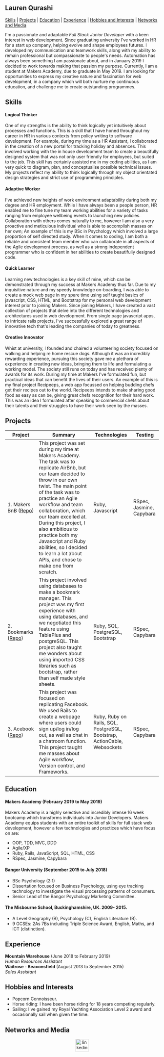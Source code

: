 ## Lauren Qurashi

[Skills](#skills) | [Projects](#projects) | [Education](#education) | [Experience](#experience) | [Hobbies and Interests](#hobbies-and-interests) | [Networks and Media](#networks-and-media)

I'm a passionate and adaptable *Full Stack Junior Developer* with a keen interest in web development. Since graduating university I've worked in HR for a start up company, helping evolve and shape employees futures. I developed my communication and teamwork skills, along with my ability to remain professional but compassionate to people's needs. Automation has always been something I am passionate about, and in January 2019 I decided to work towards making that passion my purpose. Currently, I am a student at Makers Academy, due to graduate in May 2019. I am looking for opportunities to express my creative nature and fascination for web development, in a company which will both nurture my continuous education, and challenge me to create outstanding programmes.

## Skills

#### Logical Thinker

One of my strengths is the ability to think logically yet intuitively about processes and functions. This is a skill that I have honed throughout my career in HR in various contexts from policy writing to software development. For example, during my time as a HR Assistant, I collaborated in the creation of a new portal for tracking holiday and absences. This involved working with the in house development team to create a beautifully designed system that was not only user friendly for employees, but suited to the job. This skill has certainly assisted me in my coding abilities, as I am very quick to diagram, plan, and conceptualise possible technical issues. My projects reflect my ability to think logically through my object orientated design strategies and strict use of programming principles.

#### Adaptive Worker

I've achieved new heights of work environment adaptability during both my degree and HR employment. While I have always been a people person, HR enabled me to fine tune my team working abilities for a variety of tasks ranging from employee wellbeing events to launching new policies. Collaboration with others comes naturally to me, however I am also a very proactive and meticulous individual who is able to accomplish masses on her own; An example of this is my BSc in Psychology which involved a large proportion of self directed study. When it comes to coding, I am both a reliable and consistent team member who can collaborate in all aspects of the Agile development process, as well as a strong independent programmer who is confident in her abilities to create beautifully designed code.  

#### Quick Learner

Learning new technologies is a key skill of mine, which can be demonstrated through my success at Makers Academy thus far. Due to my inquisitive nature and my speedy knowledge on-boarding, I was able to create a mock web page in my spare time using self taught basics of javascript, CSS, HTML, and Bootstrap for my personal web development interest prior to joining Makers. Since joining Makers, I have created a vast collection of projects that delve into the different technologies and architectures used in web development. From single page javascript apps, to intricate rails projects, I've successfully explored a great range of innovative tech that's leading the companies of today to greatness.

#### Creative Innovator

Whist at university, I founded and chaired a volunteering society focused on walking and helping re home rescue dogs. Although it was an incredibly rewarding experience, pursuing this society gave me a plethora of experience in creating new ideas, bringing them to life and formulating a working model. The society still runs on today and has received plenty of awards for its work. During my time at Makers I've formulated fun, but practical ideas that can benefit the lives of their users. An example of this is my final project Recipeeps, a web app focussed on helping budding chefs get their recipes out to the world. Recipeeps intends to make sharing good food as easy as can be, giving great chefs recognition for their hard work. This was an idea I formulated after speaking to commercial chefs about their talents and their struggles to have their work seen by the masses.


## Projects

| Project       | Summary       | Technologies  | Testing |
| ------------- |---------------| --------------|---------|
| 1. Makers BnB ([Repo](https://github.com/LaurenQurashi/MakersBnB)) |This project was set during my time at Makers Academy. The task was to replicate AirBnb, but our team decided to throw in our own twist. The main point of the task was to practice an Agile workflow and team collaboration, which our team excelled at. During this project, I also ambitious to practice both my Javascript and Ruby abilities, so I decided to learn a lot about APIs, and chose to make one from scratch. |Ruby, Javascript | RSpec, Jasmine, Capybara |
| 2. Bookmarks ([Repo](https://github.com/LaurenQurashi/Bookmarks)) | This project involved using databases to make a bookmark manager. This project was my first experience with using databases, and we negotiated this feature using TablePlus and postgreSQL. This project also taught me wonders about using imported CSS libraries such as bootstrap, rather than self made style sheets. | Ruby, SQL, PostgreSQL, Bootstrap |RSpec, Capybara |
| 3. Acebook ([Repo](https://github.com/LaurenQurashi/acebook-zuckerbros)) | This project was focused on replicating Facebook. We used Rails to create a webpage where users could sign up/log in/log out, as well as chat in a chatroom function. This project taught me masses about Agile workflow, Version control, and Frameworks. | Ruby, Ruby on Rails, SQL, PostgreSQL, Bootstrap, ActionCable, Websockets |RSpec, Capybara |

## Education

#### Makers Academy (February 2019 to May 2019)

Makers Academy is a highly selective and incredibly intense 16 week bootcamp which transforms individuals into Junior Developers. Makers Academy equips students with an entire toolkit of skills for full stack web development, however a few technologies and practices which have focus on are:

- OOP, TDD, MVC, DDD
- Agile/XP
- Ruby, Rails, JavaScript, SQL, HTML, CSS
- RSpec, Jasmine, Capybara


#### Bangor University (September 2015 to July 2018)
- BSc Psychology (2:1)
- Dissertation focused on Business Psychology, using eye tracking technology to investigate the visual processing patterns of   consumers.
- Senior Lead of the Bangor Psychology Marketing Committee.


#### The Misbourne School, Buckinghamshire, UK. 2009- 2015.
- A Level Geography (B), Psychology (C), English Literature (B).
- 9 GCSEs: 2As 7Bs including Triple Science Award, English, Maths, and ICT (distinction).


## Experience

**Mountain Warehouse** (June 2018 to February 2019)    
*Human Resources Assistant*  
**Waitrose - Beaconsfield** (August 2013 to September 2015)   
*Sales Assistant*  

## Hobbies and Interests

- Popcorn Connoisseur.
- Horse riding: I have been horse riding for 18 years competing regularly.
- Sailing: I've gained my Royal Yachting Association Level 2 award and occasionally sail when given the time.


## Networks and Media
<p align="center">

<a href="https://www.linkedin.com/in/laurenqurashi/">
<img src="https://www.iconfinder.com/data/icons/free-social-icons/67/linkedin_circle_color-512.png" alt="linkedin" hspace="50" height="42" width="42"></a>

</p>
